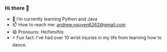 ### Hi there 👋

- 🌱 I’m currently learning Python and Java
- 📫 How to reach me: andrew.nguyen6262@gmail.com
- 😄 Pronouns: He/him/his
- ⚡ Fun fact: I've had over 10 wrist injuries in my life from learning how to dance.

